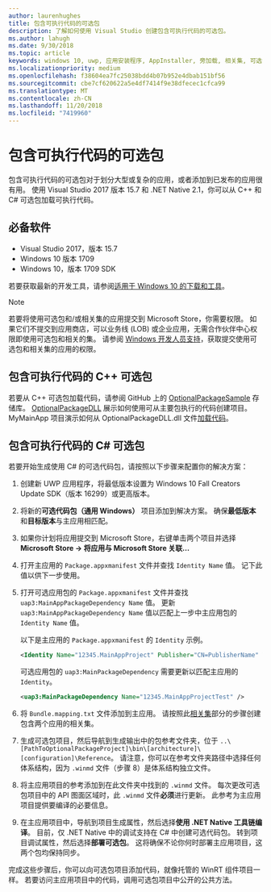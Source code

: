 ```yaml
---
author: laurenhughes
title: 包含可执行代码的可选包
description: 了解如何使用 Visual Studio 创建包含可执行代码的可选包。
ms.author: lahugh
ms.date: 9/30/2018
ms.topic: article
keywords: windows 10, uwp, 应用安装程序, AppInstaller, 旁加载, 相关集, 可选包
ms.localizationpriority: medium
ms.openlocfilehash: f38604ea7fc25038bdd4b07b952e4dbab151bf56
ms.sourcegitcommit: cbe7cf620622a5e4df7414f9e38dfecec1cfca99
ms.translationtype: MT
ms.contentlocale: zh-CN
ms.lasthandoff: 11/20/2018
ms.locfileid: "7419960"
---
```

# <a name="optional-packages-with-executable-code"></a>包含可执行代码的可选包
 
包含可执行代码的可选包对于划分大型或复杂的应用，或者添加到已发布的应用很有用。 使用 Visual Studio 2017 版本 15.7 和 .NET Native 2.1，你可以从 C++ 和 C# 可选包加载可执行代码。

## <a name="prerequisites"></a>必备软件
- Visual Studio 2017，版本 15.7
- Windows 10 版本 1709
- Windows 10，版本 1709 SDK

若要获取最新的开发工具，请参阅[适用于 Windows 10 的下载和工具](https://developer.microsoft.com/windows/downloads)。 

> [!NOTE]
> 若要将使用可选包和/或相关集的应用提交到 Microsoft Store，你需要权限。 如果它们不提交到应用商店，可以业务线 (LOB) 或企业应用，无需合作伙伴中心权限即使用可选包和相关的集。 请参阅 [Windows 开发人员支持](https://developer.microsoft.com/windows/support)，获取提交使用可选包和相关集的应用的权限。

## <a name="c-optional-packages-with-executable-code"></a>包含可执行代码的 C++ 可选包

若要从 C++ 可选包加载代码，请参阅 GitHub 上的 [OptionalPackageSample](https://github.com/AppInstaller/OptionalPackageSample) 存储库。 [OptionalPackageDLL](https://github.com/AppInstaller/OptionalPackageSample/tree/master/OptionalPackageDLL) 展示如何使用可从主要包执行的代码创建项目。 MyMainApp 项目演示如何从 OptionalPackageDLL.dll 文件[加载代码](https://github.com/AppInstaller/OptionalPackageSample/blob/bf6b4915ff1f3b8abfdaacb1ad9e77184c49fe18/MyMainApp/MainPage.xaml.cpp#L182)。

## <a name="c-optional-packages-with-executable-code"></a>包含可执行代码的 C# 可选包

若要开始生成使用 C# 的可选代码包，请按照以下步骤来配置你的解决方案：

1. 创建新 UWP 应用程序，将最低版本设置为 Windows 10 Fall Creators Update SDK（版本 16299）或更高版本。

2. 将新的**可选代码包（通用 Windows）** 项目添加到解决方案。 确保**最低版本**和**目标版本**与主应用相匹配。

3. 如果你计划将应用提交到 Microsoft Store，右键单击两个项目并选择 **Microsoft Store -> 将应用与 Microsoft Store 关联…**

4. 打开主应用的 `Package.appxmanifest` 文件并查找 `Identity Name` 值。 记下此值以供下一步使用。

5. 打开可选应用包的 `Package.appxmanifest` 文件并查找 `uap3:MainAppPackageDependency Name` 值。 更新 `uap3:MainAppPackageDependency Name` 值以匹配上一步中主应用包的 `Identity Name` 值。 

    以下是主应用的 `Package.appxmanifest` 的 `Identity` 示例。
    ```XML
    <Identity Name="12345.MainAppProject" Publisher="CN=PublisherName" Version="1.0.0.0" />
    ```

    可选应用包的 `uap3:MainPackageDependency` 需要更新以匹配主应用的 `Identity`。
    ```XML
    <uap3:MainPackageDependency Name="12345.MainAppProjectTest" />
    ```

6. 将 `Bundle.mapping.txt` 文件添加到主应用。 请按照此[相关集](https://docs.microsoft.com/windows/uwp/packaging/optional-packages#related-sets)部分的步骤创建包含两个应用的相关集。 

7. 生成可选包项目，然后导航到生成输出中的包参考文件夹，位于 `..\[PathToOptionalPackageProject]\bin\[architecture]\[configuration]\Reference`。 请注意，你可以在参考文件夹路径中选择任何体系结构，因为 `.winmd` 文件（步骤 8）是体系结构独立文件。

8. 将主应用项目的参考添加到在此文件夹中找到的 `.winmd` 文件。 每次更改可选包项目中的 API 图面区域时，此 `.winmd` 文件**必须**进行更新。 此参考为主应用项目提供要编译的必要信息。

9. 在主应用项目中，导航到项目生成属性，然后选择**使用 .NET Native 工具链编译**。 目前，仅 .NET Native 中的调试支持在 C# 中创建可选代码包。 转到项目调试属性，然后选择**部署可选包**。 这将确保不论你何时部署主应用项目，这两个包均保持同步。

完成这些步骤后，你可以向可选包项目添加代码，就像托管的 WinRT 组件项目一样。 若要访问主应用项目中的代码，调用可选包项目中公开的公共方法。